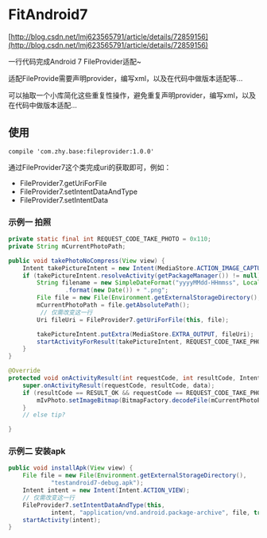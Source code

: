 # FitAndroid7

[http://blog.csdn.net/lmj623565791/article/details/72859156](http://blog.csdn.net/lmj623565791/article/details/72859156)

一行代码完成Android 7 FileProvider适配~

适配FileProvide需要声明provider，编写xml，以及在代码中做版本适配等...

可以抽取一个小库简化这些重复性操作，避免重复声明provider，编写xml，以及在代码中做版本适配...


## 使用

```
compile 'com.zhy.base:fileprovider:1.0.0'
```

通过FileProvider7这个类完成uri的获取即可，例如：

* FileProvider7.getUriForFile
* FileProvider7.setIntentDataAndType
* FileProvider7.setIntentData


### 示例一 拍照

```java
private static final int REQUEST_CODE_TAKE_PHOTO = 0x110;
private String mCurrentPhotoPath;

public void takePhotoNoCompress(View view) {
    Intent takePictureIntent = new Intent(MediaStore.ACTION_IMAGE_CAPTURE);
    if (takePictureIntent.resolveActivity(getPackageManager()) != null) {
        String filename = new SimpleDateFormat("yyyyMMdd-HHmmss", Locale.CHINA)
                .format(new Date()) + ".png";
        File file = new File(Environment.getExternalStorageDirectory(), filename);
        mCurrentPhotoPath = file.getAbsolutePath();
	     // 仅需改变这一行
        Uri fileUri = FileProvider7.getUriForFile(this, file);

        takePictureIntent.putExtra(MediaStore.EXTRA_OUTPUT, fileUri);
        startActivityForResult(takePictureIntent, REQUEST_CODE_TAKE_PHOTO);
    }
}

@Override
protected void onActivityResult(int requestCode, int resultCode, Intent data) {
    super.onActivityResult(requestCode, resultCode, data);
    if (resultCode == RESULT_OK && requestCode == REQUEST_CODE_TAKE_PHOTO) {
        mIvPhoto.setImageBitmap(BitmapFactory.decodeFile(mCurrentPhotoPath));
    }
    // else tip?

}
```

### 示例二 安装apk

```java
public void installApk(View view) {
    File file = new File(Environment.getExternalStorageDirectory(),
            "testandroid7-debug.apk");
    Intent intent = new Intent(Intent.ACTION_VIEW);
    // 仅需改变这一行
    FileProvider7.setIntentDataAndType(this,
            intent, "application/vnd.android.package-archive", file, true);
    startActivity(intent);
}
```


